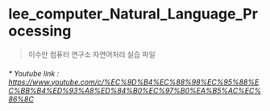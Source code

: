 # lee_computer_Natural_Language_Processing
> 이수안 컴퓨터 연구소 자연어처리 실습 파일
###### * Youtube link : <https://www.youtube.com/c/%EC%9D%B4%EC%88%98%EC%95%88%EC%BB%B4%ED%93%A8%ED%84%B0%EC%97%B0%EA%B5%AC%EC%86%8C>
